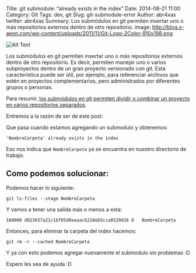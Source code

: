 Title: git submodule: “already exists in the index”
Date: 2014-08-21 11:00
Category: Git
Tags: dev, git
Slug: git-submodule-error
Author: abr4xas
twitter: abr4xas
Summary: Los submódulos en git permiten insertar uno o más repositorios externos dentro de otro repositorio. 
image: http://blog.x-aeon.com/wp-content/uploads/2011/11/Git-Logo-2Color-910x198.png


![Alt Text](http://blog.x-aeon.com/wp-content/uploads/2011/11/Git-Logo-2Color-910x198.png)

Los submódulos en git permiten insertar uno o más repositorios externos dentro de otro repositorio. Es decir, permiten manejar uno o varios subproyectos dentro de un gran proyecto versionado con git. Esta característica puede ser útil, por ejemplo, para referenciar archivos que estén en proyectos complementarios, pero administrados por diferentes grupos o personas.

Para resumir, [los submódulos en git permiten dividir o combinar un proyecto en varios repositorios separados](http://huntingbears.com.ve/trabajando-con-submodulos-en-git.html).

Entremos a la razón de ser de este post:

Que pasa cuando estamos agregando un submodulo y obtenemos:

```
'NombreCarpeta' already exists in the index
```

Eso nos indica que ```NombreCarpeta``` ya se encuentra en nuestro directorio de trabajo.

## Como podemos solucionar:

Podemos hacer lo siguiente:

```
git ls-files --stage NombreCarpeta
```
Y vamos a tener una salida más o menos a esta:

```
160000 d023657a21c1bf05d0eeaac6218eb5cca8520d16 0	NombreCarpeta
```

Entonces, para eliminar la carpeta del index hacemos:

```
git rm -r --cached NombreCarpeta
```

Y ya con esto podemos agregar nuevamente el submodulo sin problemas :D

Espero les sea de ayuda :D  

